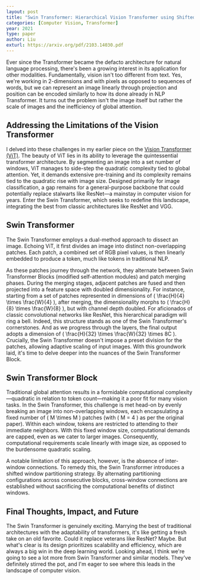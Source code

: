 ```yaml
---
layout: post
title: "Swin Transformer: Hierarchical Vision Transformer using Shifted Windows"
categories: [Computer Vision, Transformer]
year: 2021
type: paper
author: Liu
exturl: https://arxiv.org/pdf/2103.14030.pdf
---
```


Ever since the Transformer became the defacto architecture for natural language processing, there's been a growing interest in its application for other modalities. Fundamentally, vision isn't too different from text. Yes, we're working in 2-dimensions and with pixels as opposed to sequences of words, but we can represent an image linearly through projection and position can be encoded similarly to how its done already in NLP Transformer. It turns out the problem isn't the image itself but rather the scale of images and the inefficiency of global attention.

## Addressing the Limitations of the Vision Transformer

I delved into these challenges in my earlier piece on the [Vision Transformer (ViT)](/posts/2023-08-04-visualtransformer.md). The beauty of ViT lies in its ability to leverage the quintessential transformer architecture. By segmenting an image into a set number of windows, ViT manages to side-step the quadratic complexity tied to global attention. Yet, it demands extensive pre-training and its complexity remains tied to the quadratic rise with image size. Designed primarily for image classification, a gap remains for a general-purpose backbone that could potentially replace stalwarts like ResNet—a mainstay in computer vision for years. Enter the Swin Transformer, which seeks to redefine this landscape, integrating the best from classic architectures like ResNet and VGG.

## Swin Transformer

The Swin Transformer employs a dual-method approach to dissect an image. Echoing ViT, it first divides an image into distinct non-overlapping patches. Each patch, a combined set of RGB pixel values, is then linearly embedded to produce a token, much like tokens in traditional NLP.

As these patches journey through the network, they alternate between Swin Transformer Blocks (modified self-attention modules) and patch merging phases. During the merging stages, adjacent patches are fused and then projected into a feature space with doubled dimensionality. For instance, starting from a set of patches represented in dimensions of \( \frac{H}{4} \times \frac{W}{4} \), after merging, the dimensionality morphs to \( \frac{H}{8} \times \frac{W}{8} \), but with channel depth doubled. For aficionados of classic convolutional networks like ResNet, this hierarchical paradigm will ring a bell. Indeed, this structure stands as one of the Swin Transformer's cornerstones. And as we progress through the layers, the final output adopts a dimension of \( \frac{H}{32} \times \frac{W}{32} \times 8C \). Crucially, the Swin Transformer doesn't impose a preset division for the patches, allowing adaptive scaling of input images. With this groundwork laid, it's time to delve deeper into the nuances of the Swin Transformer Block.

## Swin Transformer Block

Traditional global attention results in a formidable computational complexity—quadratic in relation to token count—making it a poor fit for many vision tasks. In the Swin Transformer, this challenge is met head-on by evenly breaking an image into non-overlapping windows, each encapsulating a fixed number of \( M \times M \) patches (with \( M = 4 \) as per the original paper). Within each window, tokens are restricted to attending to their immediate neighbors. With this fixed window size, computational demands are capped, even as we cater to larger images. Consequently, computational requirements scale linearly with image size, as opposed to the burdensome quadratic scaling.

A notable limitation of this approach, however, is the absence of inter-window connections. To remedy this, the Swin Transformer introduces a shifted window partitioning strategy. By alternating partitioning configurations across consecutive blocks, cross-window connections are established without sacrificing the computational benefits of distinct windows.

## Final Thoughts, Impact, and Future

The Swin Transformer is genuinely exciting. Marrying the best of traditional architectures with the adaptability of transformers, it's like getting a fresh take on an old favorite. Could it replace veterans like ResNet? Maybe. But what's clear is its design prioritizes scalability and efficiency, which are always a big win in the deep learning world. Looking ahead, I think we're going to see a lot more from Swin Transformer and similar models. They've definitely stirred the pot, and I'm eager to see where this leads in the landscape of computer vision.
